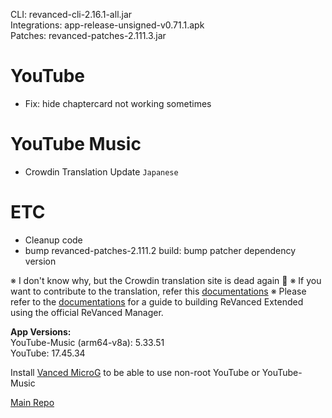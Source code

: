 CLI: revanced-cli-2.16.1-all.jar  
Integrations: app-release-unsigned-v0.71.1.apk  
Patches: revanced-patches-2.111.3.jar  

YouTube
==
- Fix: hide chaptercard not working sometimes

YouTube Music
==
- Crowdin Translation Update
`Japanese`

ETC
==
- Cleanup code
- bump revanced-patches-2.111.2
build: bump patcher dependency version

※ I don't know why, but the Crowdin translation site is dead again 🤷
※ If you want to contribute to the translation, refer this [documentations](https://telegra.ph/How-to-contribute-to-Crowdin-translations-via-upload-of-stringsxml-file-11-10)
※ Please refer to the [documentations](https://github.com/inotia00/revanced-documentation/wiki/Method-3.-Using-official-ReVanced-Manager-(Android)) for a guide to building ReVanced Extended using the official ReVanced Manager.
  
**App Versions:**  
YouTube-Music (arm64-v8a): 5.33.51  
YouTube: 17.45.34  

Install [Vanced MicroG](https://github.com/inotia00/VancedMicroG/releases/latest) to be able to use non-root YouTube or YouTube-Music  

[Main Repo](https://github.com/NoName-exe/revanced-extended)  
